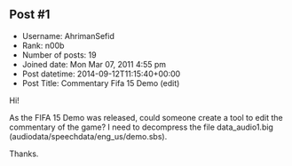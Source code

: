 ## Post #1
- Username: AhrimanSefid
- Rank: n00b
- Number of posts: 19
- Joined date: Mon Mar 07, 2011 4:55 pm
- Post datetime: 2014-09-12T11:15:40+00:00
- Post Title: Commentary Fifa 15 Demo (edit)

Hi!

As the FIFA 15 Demo was released, could someone create a tool to edit the commentary of the game?
I need to decompress the file data_audio1.big (audiodata/speechdata/eng_us/demo.sbs).

Thanks.
